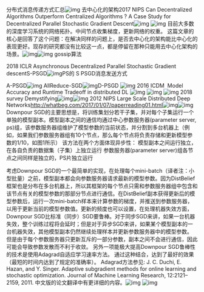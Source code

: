  分布式消息传递方式汇总![img](file:///C:/Users/Ezra/AppData/Local/Temp/enhtmlclip/Image(7).png) 去中心化的架构2017 NIPS Can Decentralized Algorithms Outperform Centralized Algorithms ? A Case Study for Decentralized Parallel Stochastic Gradient Descent![img](file:///C:/Users/Ezra/AppData/Local/Temp/enhtmlclip/Image(8).png) ![img](file:///C:/Users/Ezra/AppData/Local/Temp/enhtmlclip/Image(9).png) 目前大多数的深度学习系统的网络拓扑。中间节点收集梯度，更新网络的权重。 这篇文章的核心是回答了这个问题：在解决同样的问题上，是否去中心化的架构能比中心化的表现更好。现存的研究都没有比较这一点，都是停留在那种只能用去中心化架构的场景。![img](file:///C:/Users/Ezra/AppData/Local/Temp/enhtmlclip/Image(10).png)![img](file:///C:/Users/Ezra/AppData/Local/Temp/enhtmlclip/Image(11).png) gossip算法

 2018 ICLR Asynchronous Decentralized Parallel Stochastic Gradient descentS-PSGD![img](file:///C:/Users/Ezra/AppData/Local/Temp/enhtmlclip/Image(12).png)PS的 S PSGD消息发送方式

 A-PSGD![img](file:///C:/Users/Ezra/AppData/Local/Temp/enhtmlclip/Image(13).png) AllReduce-SGD![img](file:///C:/Users/Ezra/AppData/Local/Temp/enhtmlclip/Image(14).png)D-PSGD ![img](file:///C:/Users/Ezra/AppData/Local/Temp/enhtmlclip/Image(15).png)  2016 ICDM  Model Accuracy and Runtime Tradeoff in distributed DL ![img](file:///C:/Users/Ezra/AppData/Local/Temp/enhtmlclip/Image(16).png)    ![img](file:///C:/Users/Ezra/AppData/Local/Temp/enhtmlclip/Image(17).png) ![img](file:///C:/Users/Ezra/AppData/Local/Temp/enhtmlclip/Image(18).png) 2018 survey Demystifying![img](file:///C:/Users/Ezra/AppData/Local/Temp/enhtmlclip/Image(19).png)![img](file:///C:/Users/Ezra/AppData/Local/Temp/enhtmlclip/Image(20).png) 2012 NIPS Large Scale Distributed Deep Networks<http://whatbeg.com/2017/01/07/paperreading01.html>![img](file:///C:/Users/Ezra/AppData/Local/Temp/enhtmlclip/Image(21).png)![img](file:///C:/Users/Ezra/AppData/Local/Temp/enhtmlclip/Image(22).png)Downpour SGD的主要思想是，将训练集划分若干子集，并对每个子集运行一个单独的模型副本。模型副本之间的通信均通过中心参数服务器(parameter server, ps)组，该参数服务器组维护了模型参数的当前状态，并分割到多台机器上（例如，如果我们参数服务器组有10个节点，那么每个节点将负责存储和更新模型参数的1/10，如图1所示）
该方法在两个方面体现异步性：
模型副本之间运行独立，在各自负责的数据集（子集）上独立运行
参数服务器(parameter server)组各节点之间同样是独立的，PS片独立运行

考虑Downpour SGD的一个最简单的实现，在处理每个mini-batch（译者注：小型批量）之前，模型副本都会向参数服务器请求最新的模型参数。因为DistBelief框架也是分布在多台机器上，所以其框架的每个节点只需和参数服务器组中包含和该节点有关的模型参数的那部分节点进行通信。在DistBelief副本获得更新后的模型参数后，运行一次mini-batch样本来计算参数的梯度，并推送到参数服务器，以用于更新当前的模型参数值。更新的频度也可以设置，在处理机器失效方面，Downpour SGD比标准（同步）SGD要鲁棒。对于同步SGD来讲，如果一台机器失效，整个训练过程将会延时；但是对于异步SGD来讲，如果某个模型副本的一台机器失效，其他模型副本仍然继续处理样本并更新参数服务器中的模型参数。
但是由于每个参数服务器只更新互斥的一部分参数，副本之间不会进行通信，因此可能会导致参数发散而不利于收敛。
另外一项能极大提高Downpour SGD鲁棒性的技术是使用Adagrad自适应学习速率方法。
通过这种结合，达到了最好的效果（最短的时间内达到了规定的准确率）。
Adagrad方法参见:
J. C. Duchi, E. Hazan, and Y. Singer. Adaptive subgradient methods for online learning and stochastic optimization. Journal of Machine Learning Research, 12:2121–2159, 2011.
中文版的论文翻译中有更详细的内容。![img](file:///C:/Users/Ezra/AppData/Local/Temp/enhtmlclip/Image(23).png) ![img](file:///C:/Users/Ezra/AppData/Local/Temp/enhtmlclip/Image(24).png)          